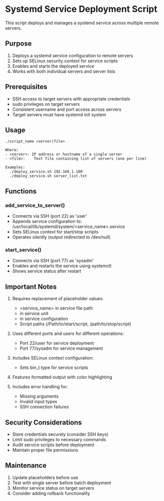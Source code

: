 # Systemd Service Deployment Script

This script deploys and manages a systemd service across multiple remote servers.

## Purpose
1. Deploys a systemd service configuration to remote servers
2. Sets up SELinux security context for service scripts
3. Enables and starts the deployed service
4. Works with both individual servers and server lists


## Prerequisites
- SSH access to target servers with appropriate credentials
- sudo privileges on target servers
- Consistent username and port access across servers
- Target servers must have systemd init system


## Usage

```
./script_name <server|file>
  
Where:
- <server>: IP address or hostname of a single server
- <file>:    Text file containing list of servers (one per line)

Examples:
  ./deploy_service.sh 192.168.1.100
  ./deploy_service.sh server_list.txt
```

## Functions

### add_service_to_server()

- Connects via SSH (port 22) as 'user'
- Appends service configuration to:
  /usr/local/lib/systemd/system/<service_name>.service
- Sets SELinux context for start/stop scripts
- Operates silently (output redirected to /dev/null)


### start_service()

- Connects via SSH (port 77) as 'sysadm'
- Enables and restarts the service using systemctl
- Shows service status after restart


## Important Notes
1. Requires replacement of placeholder values:
   - <service_name> in service file path
   - <Description> in service unit
   - <YourUser> in service configuration
   - Script paths (/Path/to/start/script, /path/to/stop/script)

2. Uses different ports and users for different operations:
   - Port 22/user for service deployment
   - Port 77/sysadm for service management

3. Includes SELinux context configuration:
   - Sets bin_t type for service scripts

4. Features formatted output with color highlighting

5. Includes error handling for:
   - Missing arguments
   - Invalid input types
   - SSH connection failures

## Security Considerations

- Store credentials securely (consider SSH keys)
- Limit sudo privileges to necessary commands
- Audit service scripts before deployment
- Maintain proper file permissions


## Maintenance

1. Update placeholders before use
2. Test with single server before batch deployment
3. Monitor service status on target servers
4. Consider adding rollback functionality
